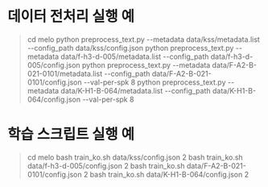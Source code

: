 # 데이터 전처리 실행 예
> cd melo
> python preprocess_text.py --metadata data/kss/metadata.list --config_path data/kss/config.json
> python preprocess_text.py --metadata data/f-h3-d-005/metadata.list --config_path data/f-h3-d-005/config.json
> python preprocess_text.py --metadata data/F-A2-B-021-0101/metadata.list --config_path data/F-A2-B-021-0101/config.json --val-per-spk 8
> python preprocess_text.py --metadata data/K-H1-B-064/metadata.list --config_path data/K-H1-B-064/config.json --val-per-spk 8

# 학습 스크립트 실행 예
> cd melo
> bash train_ko.sh data/kss/config.json 2
> bash train_ko.sh data/f-h3-d-005/config.json 2
> bash train_ko.sh data/F-A2-B-021-0101/config.json 2
> bash train_ko.sh data/K-H1-B-064/config.json 2

